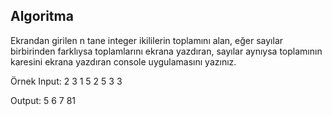 ## Algoritma

Ekrandan girilen n tane integer ikililerin toplamını alan, eğer sayılar birbirinden farklıysa toplamlarını ekrana yazdıran, sayılar aynıysa toplamının karesini ekrana yazdıran console uygulamasını yazınız. 

Örnek
Input:
2 3
1 5
2 5
3 3

Output:
5
6
7
81
